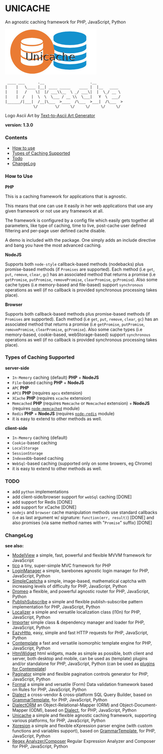# UNICACHE

An agnostic caching framework for PHP, JavaScript, Python

![Unicache](/unicache.jpg)

```text
 ____ ___      .__                     .__
|    |   \____ |__| ____ _____    ____ |  |__   ____
|    |   /    \|  |/ ___\\__  \ _/ ___\|  |  \_/ __ \
|    |  /   |  \  \  \___ / __ \\  \___|   Y  \  ___/
|______/|___|  /__|\___  >____  /\___  >___|  /\___  >
             \/        \/     \/     \/     \/     \/
```
Logo Ascii Art by [Text-to-Ascii Art Generator](http://patorjk.com/software/taag/#p=display&f=Graffiti&t=Unicache)


**version: 1.3.0**


### Contents

* [How to use](#how-to-use)
* [Types of Caching Supported](#types-of-caching-supported)
* [Todo](#todo)
* [ChangeLog](#changelog)


### How to Use

**PHP**

This is a caching framework for applications that is agnostic.

This means that one can use it easily in her web applications that use any given framework or not use any framework at all.

The framework is configured by a config file which easily gets together all parameters, like type of caching, time to live, post-cache user defined filtering and per-page user defined cache disable.

A demo is included with the package. One simply adds an include directive and bang you have the most advanced caching.


**NodeJS**

Supports both `node-style` callback-based methods (nodebacks) plus promise-based methods (if `Promises` are supported). Each method (i.e `get`, `put`, `remove`, `clear`, `gc`) has an associated method that returns a promise (i.e `getPromise`, `putPromise`, `removePromise`, `clearPromise`, `gcPromise`). Also some cache types (i.e memory-based and file-based) support `synchronous` operations as well (if no callback is provided synchronous processing takes place).


**Browser**

Supports both callback-based methods plus promise-based methods (if `Promises` are supported). Each method (i.e `get`, `put`, `remove`, `clear`, `gc`) has an associated method that returns a promise (i.e `getPromise`, `putPromise`, `removePromise`, `clearPromise`, `gcPromise`). Also some cache types (i.e memory-based, cookie-based, webStorage-based) support `synchronous` operations as well (if no callback is provided synchronous processing takes place).


### Types of Caching Supported

**server-side**

* `In-Memory` caching (default) **PHP** + **NodeJS**
* `File`-based caching **PHP** + **NodeJS**
* `APC` **PHP**
* `APCU` **PHP** (requires `apcu` extension)
* `XCache` **PHP** (requires `xcache` extension)
* `Memcached` **PHP**  (requires `Memcache` or `Memcached` extension) + **NodeJS** (requires [`node-memcached`](https://github.com/3rd-Eden/memcached) module)
* `Redis` **PHP** + **NodeJS** (requires [`node-redis`](https://github.com/NodeRedis/node_redis) module)
* it is easy to extend to other methods as well.

**client-side**

* `In-Memory` caching (default)
* `Cookie`-based caching
* `LocalStorage`
* `SessionStorage`
* `IndexedDb`-based caching
* `WebSql`-based caching (supported only on some browers, eg Chrome)
* it is easy to extend to other methods as well.


### TODO

* add `python` implementations
* add client-side/browser support for `webSql` caching [DONE]
* add support for Redis [DONE]
* add support for xCache [DONE]
* `nodejs` and `browser` cache manipulation methods use standard callbacks (i.e as last argument w/ signature: `function(err, result)`) [DONE] and also promises (via same method names with "`Promise`" suffix) [DONE]


### ChangeLog


**see also:**

* [ModelView](https://github.com/foo123/modelview.js) a simple, fast, powerful and flexible MVVM framework for JavaScript
* [tico](https://github.com/foo123/tico) a tiny, super-simple MVC framework for PHP
* [LoginManager](https://github.com/foo123/LoginManager) a simple, barebones agnostic login manager for PHP, JavaScript, Python
* [SimpleCaptcha](https://github.com/foo123/simple-captcha) a simple, image-based, mathematical captcha with increasing levels of difficulty for PHP, JavaScript, Python
* [Dromeo](https://github.com/foo123/Dromeo) a flexible, and powerful agnostic router for PHP, JavaScript, Python
* [PublishSubscribe](https://github.com/foo123/PublishSubscribe) a simple and flexible publish-subscribe pattern implementation for PHP, JavaScript, Python
* [Localizer](https://github.com/foo123/Localizer) a simple and versatile localization class (l10n) for PHP, JavaScript, Python
* [Importer](https://github.com/foo123/Importer) simple class &amp; dependency manager and loader for PHP, JavaScript, Python
* [EazyHttp](https://github.com/foo123/EazyHttp), easy, simple and fast HTTP requests for PHP, JavaScript, Python
* [Contemplate](https://github.com/foo123/Contemplate) a fast and versatile isomorphic template engine for PHP, JavaScript, Python
* [HtmlWidget](https://github.com/foo123/HtmlWidget) html widgets, made as simple as possible, both client and server, both desktop and mobile, can be used as (template) plugins and/or standalone for PHP, JavaScript, Python (can be used as [plugins for Contemplate](https://github.com/foo123/Contemplate/blob/master/src/js/plugins/plugins.txt))
* [Paginator](https://github.com/foo123/Paginator)  simple and flexible pagination controls generator for PHP, JavaScript, Python
* [Formal](https://github.com/foo123/Formal) a simple and versatile (Form) Data validation framework based on Rules for PHP, JavaScript, Python
* [Dialect](https://github.com/foo123/Dialect) a cross-vendor &amp; cross-platform SQL Query Builder, based on [GrammarTemplate](https://github.com/foo123/GrammarTemplate), for PHP, JavaScript, Python
* [DialectORM](https://github.com/foo123/DialectORM) an Object-Relational-Mapper (ORM) and Object-Document-Mapper (ODM), based on [Dialect](https://github.com/foo123/Dialect), for PHP, JavaScript, Python
* [Unicache](https://github.com/foo123/Unicache) a simple and flexible agnostic caching framework, supporting various platforms, for PHP, JavaScript, Python
* [Xpresion](https://github.com/foo123/Xpresion) a simple and flexible eXpression parser engine (with custom functions and variables support), based on [GrammarTemplate](https://github.com/foo123/GrammarTemplate), for PHP, JavaScript, Python
* [Regex Analyzer/Composer](https://github.com/foo123/RegexAnalyzer) Regular Expression Analyzer and Composer for PHP, JavaScript, Python


